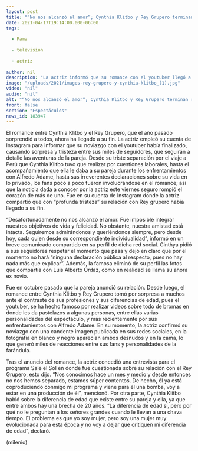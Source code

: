 ```yaml
---
layout: post
title: "“No nos alcanzó el amor”; Cynthia Klitbo y Rey Grupero terminan relación sentimental"
date: 2021-04-17T19:14:00.000-06:00
tags:
  
  - Fama
  
  - television
  
  - actriz
  
author: nil
description: "La actriz informó que su romance con el youtuber llegó a su fin y compartió las razones de la separación. "
image: "/uploads/2021/images-rey-grupero-y-cynthia-klitbo_(1).jpg"
video: "nil"
audio: "nil"
alt: "“No nos alcanzó el amor”; Cynthia Klitbo y Rey Grupero terminan relación sentimental"
front: false
section: "Espectáculos"
news_id: 183947
---
```


El romance entre Cynthia Klitbo y el Rey Grupero, que el año pasado sorprendió a todos, ahora ha llegado a su fin. La actriz empleó su cuenta de Instagram para informar que su noviazgo con el youtuber había finalizado, causando sorpresa y tristeza entre sus miles de seguidores, que seguirán a detalle las aventuras de la pareja. Desde su triste separación por el viaje a Perú que Cynthia Klitbo tuvo que realizar por cuestiones laborales, hasta el acompañamiento que ella le daba a su pareja durante los enfrentamientos con Alfredo Adame, hasta sus irreverentes declaraciones sobre su vida en lo privado, los fans poco a poco fueron involucrándose en el romance; así que la noticia dada a conocer por la actriz este viernes seguro rompió el corazón de más de uno. 
Fue en su cuenta de Instagram donde la actriz compartió que con “profunda tristeza” su relación con Rey grupero había llegado a su fin. 

“Desafortunadamente no nos alcanzó el amor. Fue imposible integrar nuestros objetivos de vida y felicidad. No obstante, nuestra amistad está intacta. Seguiremos admirándonos y queriéndonos siempre, pero desde hoy, cada quien desde su correspondiente individualidad”, informó en un breve comunicado compartido en su perfil de dicha red social. Cinthya pidió a sus seguidores respetar el momento que pasa y dejó en claro que por el momento no hará “ninguna declaración pública al respecto, pues no hay nada más que explicar”. Además, la famosa eliminó de su perfil las fotos que compartía con Luis Alberto Ordaz, como en realidad se llama su ahora ex novio. 

Fue en octubre pasado que la pareja anunció su relación. Desde luego, el romance entre Cynthia Klitbo y Rey Grupero tomó por sorpresa a muchos ante el contraste de sus profesiones y sus diferencias de edad, pues el youtuber, se ha hecho famoso por realizar videos sobre todo de bromas en donde les da pastelazos a algunas personas, entre ellas varias personalidades del espectáculo, y más recientemente por sus enfrentamientos con Alfredo Adame. En su momento, la actriz confirmó su noviazgo con una candente imagen publicada en sus redes sociales, en la fotografía en blanco y negro aparecían ambos desnudos y en la cama, lo que generó miles de reacciones entre sus fans y personalidades de la farándula.

Tras el anuncio del romance, la actriz concedió una entrevista para el programa Sale el Sol en donde fue cuestionada sobre su relación con el Rey Grupero, esto dijo. “Nos conocimos hace un mes y medio y desde entonces no nos hemos separado, estamos súper contentos. De hecho, él ya está coproduciendo conmigo mi programa y viene para él una bomba, voy a estar en una producción de él”, mencionó. Por otra parte, Cynthia Klitbo habló sobre la diferencia de edad que existe entre su pareja y ella, ya que entre ambos hay una brecha de 20 años. “La diferencia de edad sí, pero por qué no le preguntan a los señores grandes cuando le llevan a una chava tiempo. El problema es que yo soy mujer, pero soy una mujer muy evolucionada para esta época y no voy a dejar que critiquen mi diferencia de edad”, declaró. 

(milenio)